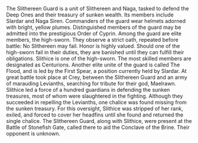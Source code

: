 The Slithereen Guard is a unit of Slithereen and Naga, tasked to defend the Deep Ones and their treasury of sunken wealth. Its members include  Slardar and  Naga Siren. Commanders of the guard wear helmets adorned with bright, yellow plumes. Distinguished members of the guard may be admitted into the prestigious Order of Cyprin.
Among the guard are elite members, the high-sworn. They observe a strict oath, repeated before battle: No Slithereen may fail. Honor is highly valued. Should one of the high-sworn fail in their duties, they are banished until they can fulfill their obligations. Slithice is one of the high-sworn.
The most skilled members are designated as Centurions. Another elite unite of the guard is called The Flood, and is led by the First Spear, a position currently held by  Slardar.
At great battle took place at Crey, between the Slithereen Guard and an army of marauding Levianths, searching for tribute for their god, Maelrawn. Slithice led a force of a hundred guardians in defending the sunken treasures, most of whom were slaughtered in the fighting. Although they succeeded in repelling the Levianths, one chalice was found missing from the sunken treasury. For this oversight, Slithice was stripped of her rank, exiled, and forced to cover her headfins until she found and returned the single chalice.
The Slithereen Guard, along with Slithice, were present at the Battle of Stonefish Gate, called there to aid the Conclave of the Brine. Their opponent is unknown.
